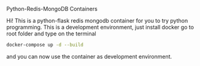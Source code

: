 Python-Redis-MongoDB Containers

Hi! This is a python-flask redis mongodb container for you to try python programming. This is a development environment, just install docker go to root folder and type on the terminal

```sh
docker-compose up -d --build
```

and you can now use the container as development environment.